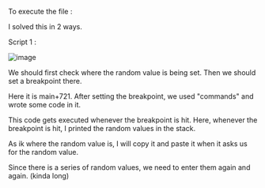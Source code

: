 To execute the file :



I solved this in 2 ways.

Script 1 :

![image](https://github.com/user-attachments/assets/85382f49-77b5-4d9f-a45e-4deb16a8059c)

We should first check where the random value is being set. Then we should set a breakpoint there.

Here it is main+721. After setting the breakpoint, we used "commands" and wrote some code in it. 

This code gets executed whenever the breakpoint is hit. Here, whenever the breakpoint is hit, I printed the random values in the stack. 

As ik where the random value is, I will copy it and paste it when it asks us for the random value.

Since there is a series of random values, we need to enter them again and again. (kinda long)


